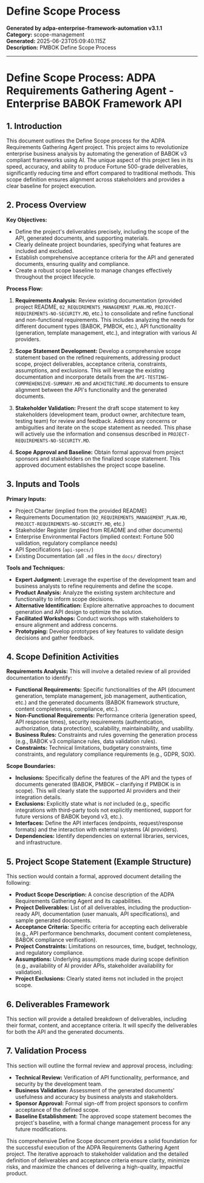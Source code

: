 # Define Scope Process

**Generated by adpa-enterprise-framework-automation v3.1.1**  
**Category:** scope-management  
**Generated:** 2025-06-23T05:09:40.115Z  
**Description:** PMBOK Define Scope Process

---

# Define Scope Process: ADPA Requirements Gathering Agent - Enterprise BABOK Framework API

## 1. Introduction

This document outlines the Define Scope process for the ADPA Requirements Gathering Agent project.  This project aims to revolutionize enterprise business analysis by automating the generation of BABOK v3 compliant frameworks using AI.  The unique aspect of this project lies in its speed, accuracy, and ability to produce Fortune 500-grade deliverables, significantly reducing time and effort compared to traditional methods.  This scope definition ensures alignment across stakeholders and provides a clear baseline for project execution.


## 2. Process Overview

**Key Objectives:**

* Define the project's deliverables precisely, including the scope of the API, generated documents, and supporting materials.
* Clearly delineate project boundaries, specifying what features are included and excluded.
* Establish comprehensive acceptance criteria for the API and generated documents, ensuring quality and compliance.
* Create a robust scope baseline to manage changes effectively throughout the project lifecycle.

**Process Flow:**

1. **Requirements Analysis:**  Review existing documentation (provided project README,  `02_REQUIREMENTS_MANAGEMENT_PLAN.MD`, `PROJECT-REQUIREMENTS-NO-SECURITY.MD`, etc.) to consolidate and refine functional and non-functional requirements.  This includes analyzing the needs for different document types (BABOK, PMBOK, etc.), API functionality (generation, template management, etc.), and integration with various AI providers.

2. **Scope Statement Development:**  Develop a comprehensive scope statement based on the refined requirements, addressing product scope, project deliverables, acceptance criteria, constraints, assumptions, and exclusions.  This will leverage the existing documentation and incorporate details from the `API-TESTING-COMPREHENSIVE-SUMMARY.MD` and `ARCHITECTURE.MD` documents to ensure alignment between the API's functionality and the generated documents.

3. **Stakeholder Validation:**  Present the draft scope statement to key stakeholders (development team, product owner, architecture team, testing team) for review and feedback.  Address any concerns or ambiguities and iterate on the scope statement as needed.  This phase will actively use the information and consensus described in `PROJECT-REQUIREMENTS-NO-SECURITY.MD`.

4. **Scope Approval and Baseline:** Obtain formal approval from project sponsors and stakeholders on the finalized scope statement. This approved document establishes the project scope baseline.


## 3. Inputs and Tools

**Primary Inputs:**

* Project Charter (implied from the provided README)
* Requirements Documentation (`02_REQUIREMENTS_MANAGEMENT_PLAN.MD`, `PROJECT-REQUIREMENTS-NO-SECURITY.MD`, etc.)
* Stakeholder Register (implied from README and other documents)
* Enterprise Environmental Factors (implied context: Fortune 500 validation, regulatory compliance needs)
* API Specifications (`api-specs/`)
* Existing Documentation (all `.md` files in the `docs/` directory)


**Tools and Techniques:**

* **Expert Judgment:** Leverage the expertise of the development team and business analysts to refine requirements and define the scope.
* **Product Analysis:** Analyze the existing system architecture and functionality to inform scope decisions.
* **Alternative Identification:** Explore alternative approaches to document generation and API design to optimize the solution.
* **Facilitated Workshops:** Conduct workshops with stakeholders to ensure alignment and address concerns.
* **Prototyping:**  Develop prototypes of key features to validate design decisions and gather feedback.


## 4. Scope Definition Activities

**Requirements Analysis:**  This will involve a detailed review of all provided documentation to identify:

* **Functional Requirements:**  Specific functionalities of the API (document generation, template management, job management, authentication, etc.) and the generated documents (BABOK framework structure, content completeness, compliance, etc.).
* **Non-Functional Requirements:** Performance criteria (generation speed, API response times), security requirements (authentication, authorization, data protection), scalability, maintainability, and usability.
* **Business Rules:** Constraints and rules governing the generation process (e.g.,  BABOK v3 compliance rules, data validation rules).
* **Constraints:**  Technical limitations, budgetary constraints, time constraints, and regulatory compliance requirements (e.g., GDPR, SOX).

**Scope Boundaries:**

* **Inclusions:**  Specifically define the features of the API and the types of documents generated (BABOK, PMBOK – clarifying if PMBOK is in scope).  This will clearly state the supported AI providers and their integration details.
* **Exclusions:**  Explicitly state what is *not* included (e.g., specific integrations with third-party tools not explicitly mentioned, support for future versions of BABOK beyond v3, etc.).
* **Interfaces:** Define the API interfaces (endpoints, request/response formats) and the interaction with external systems (AI providers).
* **Dependencies:** Identify dependencies on external libraries, services, and infrastructure.


## 5. Project Scope Statement (Example Structure)

This section would contain a formal, approved document detailing the following:

* **Product Scope Description:** A concise description of the ADPA Requirements Gathering Agent and its capabilities.
* **Project Deliverables:**  List of all deliverables, including the production-ready API, documentation (user manuals, API specifications), and sample generated documents.
* **Acceptance Criteria:**  Specific criteria for accepting each deliverable (e.g., API performance benchmarks, document content completeness, BABOK compliance verification).
* **Project Constraints:**  Limitations on resources, time, budget, technology, and regulatory compliance.
* **Assumptions:**  Underlying assumptions made during scope definition (e.g., availability of AI provider APIs, stakeholder availability for validation).
* **Project Exclusions:**  Clearly stated items not included in the project scope.


## 6. Deliverables Framework

This section will provide a detailed breakdown of deliverables, including their format, content, and acceptance criteria.  It will specify the deliverables for both the API and the generated documents.


## 7. Validation Process

This section will outline the formal review and approval process, including:

* **Technical Review:** Verification of API functionality, performance, and security by the development team.
* **Business Validation:**  Assessment of the generated documents' usefulness and accuracy by business analysts and stakeholders.
* **Sponsor Approval:** Formal sign-off from project sponsors to confirm acceptance of the defined scope.
* **Baseline Establishment:**  The approved scope statement becomes the project's baseline, with a formal change management process for any future modifications.


This comprehensive Define Scope document provides a solid foundation for the successful execution of the ADPA Requirements Gathering Agent project.  The iterative approach to stakeholder validation and the detailed definition of deliverables and acceptance criteria ensure clarity, minimize risks, and maximize the chances of delivering a high-quality, impactful product.
